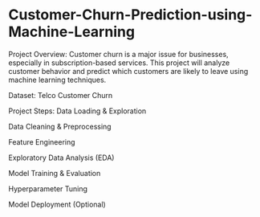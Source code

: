 # Customer-Churn-Prediction-using-Machine-Learning

Project Overview:
Customer churn is a major issue for businesses, especially in subscription-based services. This project will analyze customer behavior and predict which customers are likely to leave using machine learning techniques.

Dataset:
Telco Customer Churn

Project Steps:
Data Loading & Exploration

Data Cleaning & Preprocessing

Feature Engineering

Exploratory Data Analysis (EDA)

Model Training & Evaluation

Hyperparameter Tuning

Model Deployment (Optional)
